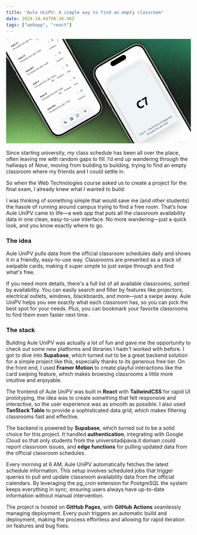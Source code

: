```yaml
---
title: "Aule UniPV: A simple way to find an empty classroom"
date: 2024-10-04T08:36:40Z
tags: ["webapp", "react"]
---
```


![Hero image](https://raw.githubusercontent.com/ferraridavide/ferraridavide.github.io/main/content/posts/aule-unipv-webapp/images/hero.jpg)

Since starting university, my class schedule has been all over the place, often leaving me with random gaps to fill. I’d end up wandering through the hallways of *Nave*, moving from building to building, trying to find an empty classroom where my friends and I could settle in.

So when the Web Technologies course asked us to create a project for the final exam, I already knew what I wanted to build.

I was thinking of something simple that would save me (and other students) the hassle of running around campus trying to find a free room. That’s how Aule UniPV came to life—a web app that puts all the classroom availability data in one clean, easy-to-use interface. No more wandering—just a quick look, and you know exactly where to go.

### The idea

Aule UniPV pulls data from the official classroom schedules daily and shows it in a friendly, easy-to-use way. Classrooms are presented as a stack of swipable cards, making it super simple to just swipe through and find what's free.

If you need more details, there's a full list of all available classrooms, sorted by availability. You can easily search and filter by features like projectors, electrical outlets, windows, blackboards, and more—just a swipe away. Aule UniPV helps you see exactly what each classroom has, so you can pick the best spot for your needs. Plus, you can bookmark your favorite classrooms to find them even faster next time.

### The stack

Building Aule UniPV was actually a lot of fun and gave me the opportunity to check out some new platforms and libraries I hadn't worked with before. I got to dive into **Supabase**, which turned out to be a great backend solution for a simple project like this, especially thanks to its generous free tier. On the front end, I used **Framer Motion** to create playful interactions like the card swiping feature, which makes browsing classrooms a little more intuitive and enjoyable.

The frontend of Aule UniPV was built in **React** with **TailwindCSS** for rapid UI prototyping, the idea was to create something that felt responsive and interactive, so the user experience was as smooth as possible. I also used **TanStack Table** to provide a sophisticated data grid, which makes filtering classrooms fast and effective.

The backend is powered by **Supabase**, which turned out to be a solid choice for this project. It handled **authentication**, integrating with Google Cloud so that only students from the universitadipavia.it domain could report classroom issues, and **edge functions** for pulling updated data from the official classroom schedules.

Every morning at 6 AM, Aule UniPV automatically fetches the latest schedule information. This setup involves scheduled jobs that trigger queries to pull and update classroom availability data from the official calendars. By leveraging the pg\_cron extension for PostgreSQL the system keeps everything in sync, ensuring users always have up-to-date information without manual intervention.

The project is hosted on **GitHub Pages**, with **GitHub Actions** seamlessly managing deployment. Every push triggers an automatic build and deployment, making the process effortless and allowing for rapid iteration on features and bug fixes.